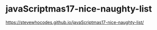 # javaScriptmas17-nice-naughty-list
 
https://stevewhocodes.github.io/javaScriptmas17-nice-naughty-list/
